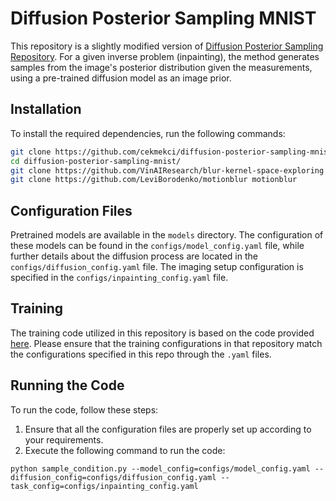 
# Diffusion Posterior Sampling MNIST

This repository is a slightly modified version of [Diffusion Posterior Sampling Repository](https://github.com/DPS2022/diffusion-posterior-sampling). For a given inverse problem (inpainting), the method generates samples from the image's posterior distribution given the measurements, using a pre-trained diffusion model as an image prior.


## Installation

To install the required dependencies, run the following commands:

```bash
git clone https://github.com/cekmekci/diffusion-posterior-sampling-mnist.git
cd diffusion-posterior-sampling-mnist/
git clone https://github.com/VinAIResearch/blur-kernel-space-exploring bkse
git clone https://github.com/LeviBorodenko/motionblur motionblur
```

## Configuration Files

Pretrained models are available in the `models` directory. The configuration of these models can be found in the `configs/model_config.yaml` file, while further details about the diffusion process are located in the `configs/diffusion_config.yaml` file. The imaging setup configuration is specified in the `configs/inpainting_config.yaml` file.

## Training

The training code utilized in this repository is based on the code provided [here](https://github.com/cekmekci/diffusion-model-mnist). Please ensure that the training configurations in that repository match the configurations specified in this repo through the `.yaml` files.

## Running the Code

To run the code, follow these steps:

1. Ensure that all the configuration files are properly set up according to your requirements.
2. Execute the following command to run the code:

```
python sample_condition.py --model_config=configs/model_config.yaml --diffusion_config=configs/diffusion_config.yaml --task_config=configs/inpainting_config.yaml
```



